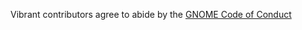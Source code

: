 Vibrant contributors agree to abide by the [GNOME Code of Conduct](https://wiki.gnome.org/Foundation/CodeOfConduct)
